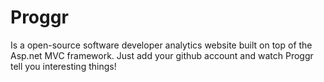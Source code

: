 # Proggr

Is a open-source software developer analytics website built on top of the Asp.net MVC framework. Just add your github account and watch Proggr tell you interesting things!
